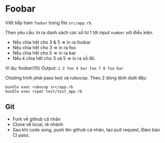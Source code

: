 # Foobar

Viết tiếp hàm `foobar` trong file `src/app.rb`. 

Theo yêu cầu:
In ra danh sách các số từ 1 tới input `number` với điều kiện.
- Nếu chia hết cho 3 & 5 => in ra foobar
- Nếu chia hết cho 3 => in ra foo
- Nếu chia hết cho 5 => in ra bar
- Nếu k chia hết cho 3 và 5 => in ra số đó.

Ví dụ: foobar(10)
Output: `1 2 foo 4 bar foo 7 8 foo bar`

Chương trình phải pass test và rubocop. Theo 2 dòng lệnh dưới đây:
```
bundle exec rubocop src/app.rb
bundle exec rspec test/test_app.rb
```
## Git
* Fork về github cá nhân
* Clone về local, rẽ nhánh
* Sau khi code xong, push lên github cá nhân, tạo pull request, Đảm bảo CI pass.
